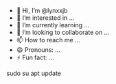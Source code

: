 - 👋 Hi, I’m @lynxxjb
- 👀 I’m interested in ...
- 🌱 I’m currently learning ...
- 💞️ I’m looking to collaborate on ...
- 📫 How to reach me ...
- 😄 Pronouns: ...
- ⚡ Fun fact: ...

<!---
lynxxjb/lynxxjb is a ✨ special ✨ repository because its `README.md` (this file) appears on your GitHub profile.
You can click the Preview link to take a look at your changes.
--->
sudo su
apt update
